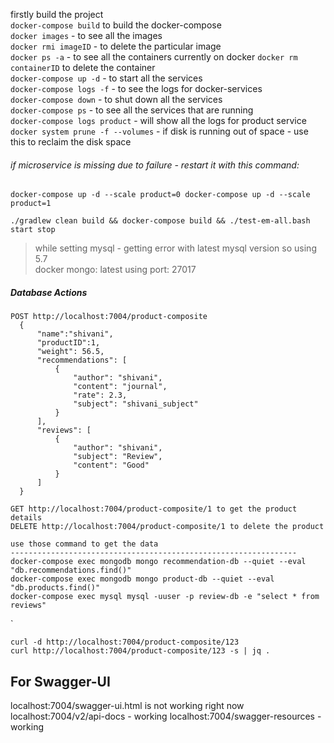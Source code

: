 firstly build the project<br>
`docker-compose build` to build the docker-compose<br>
`docker images` - to see all the images <br>
`docker rmi imageID` - to delete the particular image <br>
`docker ps -a` - to see all the containers currently on docker
`docker rm containerID`  to delete the container <br>
`docker-compose up -d` - to start all the services<br>
`docker-compose logs -f` - to see the logs for docker-services <br>
`docker-compose down` - to shut down all the services <br>
`docker-compose ps` - to see all the services that are running <br>
`docker-compose logs product` - will show all the logs for product service <br>
`docker system prune -f --volumes` - if disk is running out of space - use this to reclaim the disk space<br>

###### if microservice is missing due to failure - restart it with this command: <br>
`docker-compose up -d --scale product=0
 docker-compose up -d --scale product=1
`

    ./gradlew clean build && docker-compose build && ./test-em-all.bash start stop
    
    
> while setting mysql - getting error with latest mysql version so using 5.7 <br>
> docker mongo: latest using port: 27017 

##### Database Actions

    POST http://localhost:7004/product-composite
      {
          "name":"shivani",
          "productID":1,
          "weight": 56.5,
          "recommendations": [
              {
                  "author": "shivani",
                  "content": "journal",
                  "rate": 2.3,
                  "subject": "shivani_subject"
              }
          ],
          "reviews": [
              {
                  "author": "shivani",
                  "subject": "Review",
                  "content": "Good"
              }
          ]
      }
    
    GET http://localhost:7004/product-composite/1 to get the product details
    DELETE http://localhost:7004/product-composite/1 to delete the product
    
    use those command to get the data
    ----------------------------------------------------------------
    docker-compose exec mongodb mongo recommendation-db --quiet --eval "db.recommendations.find()"
    docker-compose exec mongodb mongo product-db --quiet --eval "db.products.find()"
    docker-compose exec mysql mysql -uuser -p review-db -e "select * from reviews"
 `



    curl -d http://localhost:7004/product-composite/123
    curl http://localhost:7004/product-composite/123 -s | jq .
    
 For Swagger-UI
 --------------------------
 localhost:7004/swagger-ui.html is not working right now
 localhost:7004/v2/api-docs - working
 localhost:7004/swagger-resources - working
 
